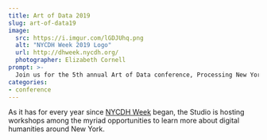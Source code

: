 ```yaml
---
title: Art of Data 2019
slug: art-of-data19
image:
  src: https://i.imgur.com/lGDJUhq.png
  alt: "NYCDH Week 2019 Logo"
  url: http://dhweek.nycdh.org/
  photographer: Elizabeth Cornell
prompt: >-
  Join us for the 5th annual Art of Data conference, Processing New York
categories:
- conference
---
```


As it has for every year since [NYCDH Week](http://dhweek.nycdh.org) began,
the Studio is hosting workshops among the myriad opportunities to learn more
about digital humanities around New York.

